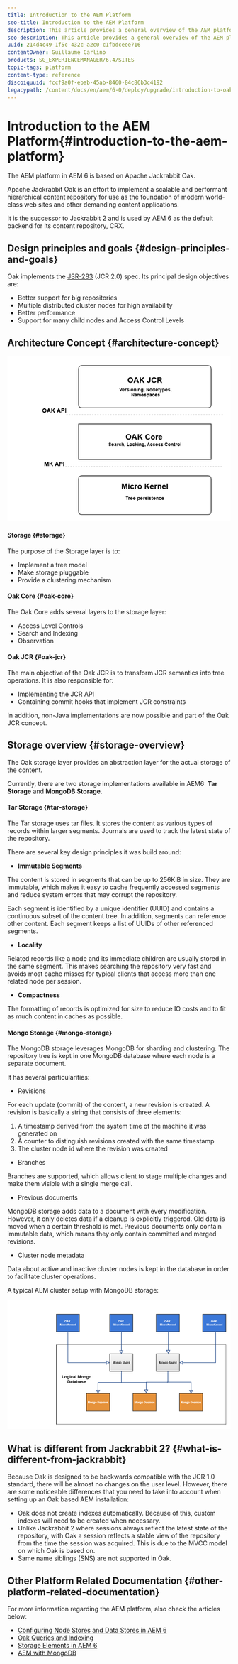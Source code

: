 ```yaml
---
title: Introduction to the AEM Platform
seo-title: Introduction to the AEM Platform
description: This article provides a general overview of the AEM platform and its most important components.
seo-description: This article provides a general overview of the AEM platform and its most important components.
uuid: 214d4c49-1f5c-432c-a2c0-c1fbdceee716
contentOwner: Guillaume Carlino
products: SG_EXPERIENCEMANAGER/6.4/SITES
topic-tags: platform
content-type: reference
discoiquuid: fccf9a0f-ebab-45ab-8460-84c86b3c4192
legacypath: /content/docs/en/aem/6-0/deploy/upgrade/introduction-to-oak
---
```


# Introduction to the AEM Platform{#introduction-to-the-aem-platform}

The AEM platform in AEM 6 is based on Apache Jackrabbit Oak.

Apache Jackrabbit Oak is an effort to implement a scalable and performant hierarchical content repository for use as the foundation of modern world-class web sites and other demanding content applications.

It is the successor to Jackrabbit 2 and is used by AEM 6 as the default backend for its content repository, CRX.

## Design principles and goals {#design-principles-and-goals}

Oak implements the [JSR-283](http://www.day.com/day/en/products/jcr/jsr-283.html) (JCR 2.0) spec. Its principal design objectives are:

* Better support for big repositories
* Multiple distributed cluster nodes for high availability
* Better performance
* Support for many child nodes and Access Control Levels

## Architecture Concept {#architecture-concept}

![](assets/chlimage_1-84.png)

#### Storage {#storage}

The purpose of the Storage layer is to:

* Implement a tree model
* Make storage pluggable
* Provide a clustering mechanism

#### Oak Core {#oak-core}

The Oak Core adds several layers to the storage layer:

* Access Level Controls
* Search and Indexing
* Observation

#### Oak JCR {#oak-jcr}

The main objective of the Oak JCR is to transform JCR semantics into tree operations. It is also responsible for:

* Implementing the JCR API
* Containing commit hooks that implement JCR constraints

In addition, non-Java implementations are now possible and part of the Oak JCR concept.

## Storage overview {#storage-overview}

The Oak storage layer provides an abstraction layer for the actual storage of the content.

Currently, there are two storage implementations available in AEM6: **Tar Storage** and **MongoDB Storage**.

#### Tar Storage {#tar-storage}

The Tar storage uses tar files. It stores the content as various types of records within larger segments. Journals are used to track the latest state of the repository.

There are several key design principles it was build around:

* **Immutable Segments**

The content is stored in segments that can be up to 256KiB in size. They are immutable, which makes it easy to cache frequently accessed segments and reduce system errors that may corrupt the repository.

Each segment is identified by a unique identifier (UUID) and contains a continuous subset of the content tree. In addition, segments can reference other content. Each segment keeps a list of UUIDs of other referenced segments.

* **Locality**

Related records like a node and its immediate children are usually stored in the same segment. This makes searching the repository very fast and avoids most cache misses for typical clients that access more than one related node per session.

* **Compactness**

The formatting of records is optimized for size to reduce IO costs and to fit as much content in caches as possible.

#### Mongo Storage {#mongo-storage}

The MongoDB storage leverages MongoDB for sharding and clustering. The repository tree is kept in one MongoDB database where each node is a separate document.

It has several particularities:

* Revisions

For each update (commit) of the content, a new revision is created. A revision is basically a string that consists of three elements:

1. A timestamp derived from the system time of the machine it was generated on
1. A counter to distinguish revisions created with the same timestamp
1. The cluster node id where the revision was created

* Branches

Branches are supported, which allows client to stage multiple changes and make them visible with a single merge call.

* Previous documents

MongoDB storage adds data to a document with every modification. However, it only deletes data if a cleanup is explicitly triggered. Old data is moved when a certain threshold is met. Previous documents only contain immutable data, which means they only contain committed and merged revisions.

* Cluster node metadata

Data about active and inactive cluster nodes is kept in the database in order to facilitate cluster operations.

A typical AEM cluster setup with MongoDB storage:

![](assets/chlimage_1-85.png)

## What is different from Jackrabbit 2? {#what-is-different-from-jackrabbit}

Because Oak is designed to be backwards compatible with the JCR 1.0 standard, there will be almost no changes on the user level. However, there are some noticeable differences that you need to take into account when setting up an Oak based AEM installation:

* Oak does not create indexes automatically. Because of this, custom indexes will need to be created when necessary.  
* Unlike Jackrabbit 2 where sessions always reflect the latest state of the repository, with Oak a session reflects a stable view of the repository from the time the session was acquired. This is due to the MVCC model on which Oak is based on.
* Same name siblings (SNS) are not supported in Oak.

## Other Platform Related Documentation {#other-platform-related-documentation}

For more information regarding the AEM platform, also check the articles below:

* [Configuring Node Stores and Data Stores in AEM 6](../../../sites/deploying/using/data-store-config.md)
* [Oak Queries and Indexing](../../../sites/deploying/using/queries-and-indexing.md)
* [Storage Elements in AEM 6](../../../sites/deploying/using/storage-elements-in-aem-6.md)
* [AEM with MongoDB](../../../sites/deploying/using/aem-with-mongodb.md)

